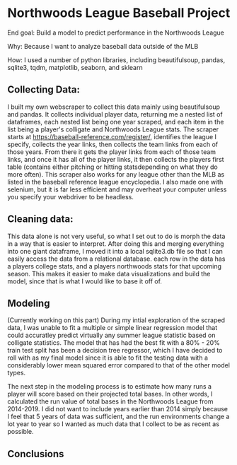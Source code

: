 # Northwoods League Baseball Project

End goal: Build a model to predict performance in the Northwoods League

Why: Because I want to analyze baseball data outside of the MLB

How: I used a number of python libraries, including beautifulsoup, pandas, sqlite3,
tqdm, matplotlib, seaborn, and sklearn

## Collecting Data:

I built my own webscraper to collect this data mainly using beautifulsoup and pandas. It collects individual player data, returning me a nested list
of dataframes, each nested list being one year scraped, and each item in the list being a player's colligate and Northwoods League stats. 
The scraper starts at https://baseball-reference.com/register/, identifies the league I specify, collects the year links, then collects the
team links from each of those years. From there it gets the player links from each of those team links, and once it has all of the player links,
it then collects the players first table (contains either pitching or hitting statsdepending on what they do more often). This scraper also works for 
any league other than the MLB as listed in the baseball reference league encyclopedia. I also made one with selenium, but it is far 
less efficient and may overheat your computer unless you specify your webdriver to be headless. 

## Cleaning data:

This data alone is not very useful, so what I set out to do is morph the data in a way that is easier to interpret. After doing this 
and merging everything into one giant dataframe, I moved it into a local sqlite3.db file so that I can easily access the data from a relational database.
each row in the data has a players college stats, and a players northwoods stats for that upcoming season. This makes it easier to make data visualizations
and build the model, since that is what I would like to base it off of. 

## Modeling
(Currently working on this part)
During my intial exploration of the scraped data, I was unable to fit a multiple or simple linear regression model that could accuratley predict virtually any summer
league statistic based on colligate statistics. The model that has had the best fit with a 80% - 20% train test split has been a decision tree regressor, which I have
decided to roll with as my final model since it is able to fit the testing data with a considerably lower mean squared error compared to that of the other model types.

The next step in the modeling process is to estimate how many runs a player will score based on their projected total bases. In other words, I calculated the run value of total bases in the Northwoods League from 2014-2019. I did not want to include years earlier than 2014 simply because I feel that 5 years of data was sufficient, and the run environments change a lot year to year so I wanted as much data that I collect to be as recent as possible. 

## Conclusions

